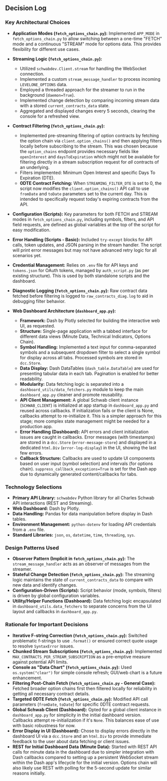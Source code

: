 ## Decision Log

### Key Architectural Choices

*   **Application Modes (`fetch_options_chain.py`):** Implemented `APP_MODE` in `fetch_options_chain.py` to allow switching between a one-time "FETCH" mode and a continuous "STREAM" mode for options data. This provides flexibility for different use cases.
*   **Streaming Logic (`fetch_options_chain.py`):**
    *   Utilized `schwabdev.Client.stream` for handling the WebSocket connection.
    *   Implemented a custom `stream_message_handler` to process incoming `LEVELONE_OPTIONS` data.
    *   Employed a threaded approach for the streamer to run in the background (`daemon=True`).
    *   Implemented change detection by comparing incoming stream data with a stored `current_contracts_data` state.
    *   Aggregated and displayed changes every 5 seconds, clearing the console for a refreshed view.
*   **Contract Filtering (`fetch_options_chain.py`):**
    *   Implemented pre-streaming filtering of option contracts by fetching the option chain via `client.option_chains()` and then applying filters locally before subscribing to the stream. This was chosen because the `option_chains` endpoint provides necessary fields like `openInterest` and `daysToExpiration` which might not be available for filtering directly in a stream subscription request for *all* contracts of an underlying.
    *   Filters implemented: Minimum Open Interest and specific Days To Expiration (DTE).
    *   **0DTE Contract Fetching:** When `STREAMING_FILTER_DTE` is set to 0, the script now modifies the `client.option_chains()` API call to use `fromDate` and `toDate` parameters set to the current day. This is intended to specifically request today's expiring contracts from the API.
*   **Configuration (Scripts):** Key parameters for both FETCH and STREAM modes in `fetch_options_chain.py`, including symbols, filters, and API field requests, are defined as global variables at the top of the script for easy modification.
*   **Error Handling (Scripts - Basic):** Included `try-except` blocks for API calls, token updates, and JSON parsing in the stream handler. The script will print error messages but may not have advanced retry logic for all scenarios yet.
*   **Credential Management:** Relies on `.env` file for API keys and `tokens.json` for OAuth tokens, managed by `auth_script.py` (as per existing structure). This is used by both standalone scripts and the dashboard.
*   **Diagnostic Logging (`fetch_options_chain.py`):** Raw contract data fetched before filtering is logged to `raw_contracts_diag.log` to aid in debugging filter behavior.

*   **Web Dashboard Architecture (`dashboard_app.py`):**
    *   **Framework:** Dash by Plotly selected for building the interactive web UI, as requested.
    *   **Structure:** Single-page application with a tabbed interface for different data views (Minute Data, Technical Indicators, Options Chain).
    *   **Symbol Handling:** Implemented a text input for comma-separated symbols and a subsequent dropdown filter to select a single symbol for display across all tabs. Processed symbols are stored in `dcc.Store`.
    *   **Data Display:** Dash DataTables (`dash_table.DataTable`) are used for presenting tabular data in each tab. Pagination is enabled for better readability.
    *   **Modularity:** Data fetching logic is separated into a `dashboard_utils/data_fetchers.py` module to keep the main `dashboard_app.py` cleaner and promote reusability.
    *   **API Client Management:** A global Schwab client instance (`SCHWAB_CLIENT`) is initialized at app startup in `dashboard_app.py` and reused across callbacks. If initialization fails or the client is None, callbacks attempt to re-initialize it. This is a simpler approach for this stage; more complex state management might be needed for a production app.
    *   **Error Handling (Dashboard):** API errors and client initialization issues are caught in callbacks. Error messages (with timestamps) are stored in a `dcc.Store` (`error-message-store`) and displayed in a dedicated `html.Div` (`error-log-display`) in the UI, showing the last few errors.
    *   **Callback Structure:** Callbacks are used to update UI components based on user input (symbol selection) and intervals (for options chain). `suppress_callback_exceptions=True` is set for the Dash app due to dynamically generated content/callbacks for tabs.

### Technology Selections

*   **Primary API Library:** `schwabdev` Python library for all Charles Schwab API interactions (REST and Streaming).
*   **Web Dashboard:** Dash by Plotly.
*   **Data Handling:** Pandas for data manipulation before display in Dash tables.
*   **Environment Management:** `python-dotenv` for loading API credentials from a `.env` file.
*   **Standard Libraries:** `json`, `os`, `datetime`, `time`, `threading`, `sys`.

### Design Patterns Used

*   **Observer Pattern (Implicit in `fetch_options_chain.py`):** The `stream_message_handler` acts as an observer of messages from the streamer.
*   **Stateful Change Detection (`fetch_options_chain.py`):** The streaming logic maintains the state of `current_contracts_data` to compare with new data and identify changes.
*   **Configuration-Driven (Scripts):** Script behavior (mode, symbols, filters) is driven by global configuration variables.
*   **Utility/Helper Functions (Dashboard):** Data fetching logic encapsulated in `dashboard_utils.data_fetchers` to separate concerns from the UI layout and callbacks in `dashboard_app.py`.

### Rationale for Important Decisions

*   **Iterative F-string Correction (`fetch_options_chain.py`):** Switched problematic f-strings to use `.format()` or ensured correct quote usage to resolve `SyntaxError` issues.
*   **Chunked Stream Subscriptions (`fetch_options_chain.py`):** Implemented `MAX_CONTRACTS_PER_STREAM_SUBSCRIPTION` as a pre-emptive measure against potential API limits.
*   **Console as "Data Chart" (`fetch_options_chain.py`):** Used `os.system("clear")` for simple console refresh; GUI/web chart is a future enhancement.
*   **Filtering Post-Chain Fetch (`fetch_options_chain.py` - General Case):** Fetched broader option chains first then filtered locally for reliability in getting all necessary contract details.
*   **Targeted 0DTE Fetch (`fetch_options_chain.py`):** Modified API call parameters (`fromDate`, `toDate`) for specific 0DTE contract requests.
*   **Global Schwab Client (Dashboard):** Opted for a global client instance in `dashboard_app.py` for simplicity in the initial dashboard version. Callbacks attempt re-initialization if it's `None`. This balances ease of use with basic robustness for now.
*   **Error Display in UI (Dashboard):** Chose to display errors directly in the dashboard UI via a `dcc.Store` and an `html.Div` to provide immediate feedback to the user about data fetching or client issues.
*   **REST for Initial Dashboard Data (Minute Data):** Started with REST API calls for minute data in the dashboard due to simpler integration with Dash callbacks compared to setting up a persistent WebSocket stream within the Dash app's lifecycle for the initial version. Options chain will also likely use REST with polling for the 5-second update for similar reasons initially.
